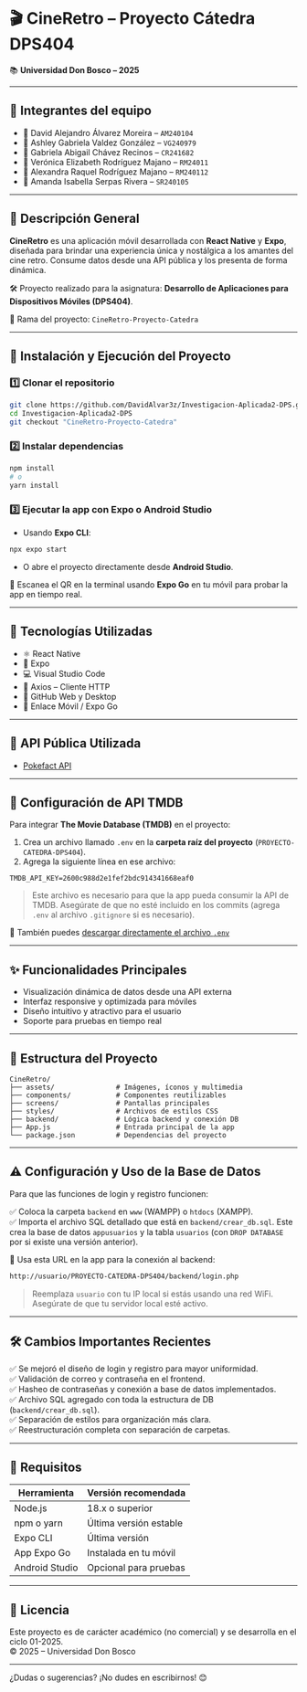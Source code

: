 # 🎬 CineRetro – Proyecto Cátedra DPS404
📚 **Universidad Don Bosco – 2025**

---

## 👥 Integrantes del equipo

- 👤 David Alejandro Álvarez Moreira – `AM240104`
- 👤 Ashley Gabriela Valdez González – `VG240979`
- 👤 Gabriela Abigail Chávez Recinos – `CR241682`
- 👤 Verónica Elizabeth Rodríguez Majano – `RM24011`
- 👤 Alexandra Raquel Rodríguez Majano – `RM240112`
- 👤 Amanda Isabella Serpas Rivera – `SR240105`

---

## 📱 Descripción General

**CineRetro** es una aplicación móvil desarrollada con **React Native** y **Expo**, diseñada para brindar una experiencia única y nostálgica a los amantes del cine retro. Consume datos desde una API pública y los presenta de forma dinámica.

🛠 Proyecto realizado para la asignatura: **Desarrollo de Aplicaciones para Dispositivos Móviles (DPS404)**.

📌 Rama del proyecto: `CineRetro-Proyecto-Catedra`

---

## 🚀 Instalación y Ejecución del Proyecto

### 1️⃣ Clonar el repositorio

```bash
git clone https://github.com/DavidAlvar3z/Investigacion-Aplicada2-DPS.git
cd Investigacion-Aplicada2-DPS
git checkout "CineRetro-Proyecto-Catedra"
```

### 2️⃣ Instalar dependencias

```bash
npm install
# o
yarn install
```

### 3️⃣ Ejecutar la app con Expo o Android Studio

- Usando **Expo CLI**:
```bash
npx expo start
```
- O abre el proyecto directamente desde **Android Studio**.

📱 Escanea el QR en la terminal usando **Expo Go** en tu móvil para probar la app en tiempo real.

---

## 🧰 Tecnologías Utilizadas

- ⚛️ React Native
- 🚀 Expo
- 💻 Visual Studio Code
- 🔗 Axios – Cliente HTTP
- 🐙 GitHub Web y Desktop
- 🧪 Enlace Móvil / Expo Go

---

## 🔗 API Pública Utilizada

- [Pokefact API](https://pokefact-api.example.com)

---

## 🔑 Configuración de API TMDB

Para integrar **The Movie Database (TMDB)** en el proyecto:

1. Crea un archivo llamado `.env` en la **carpeta raíz del proyecto** (`PROYECTO-CATEDRA-DPS404`).
2. Agrega la siguiente línea en ese archivo:

```env
TMDB_API_KEY=2600c988d2e1fef2bdc914341668eaf0
```

> Este archivo es necesario para que la app pueda consumir la API de TMDB. Asegúrate de que no esté incluido en los commits (agrega `.env` al archivo `.gitignore` si es necesario).

📎 También puedes [descargar directamente el archivo `.env`](sandbox:/mnt/data/.env)

---

## ✨ Funcionalidades Principales

- Visualización dinámica de datos desde una API externa
- Interfaz responsive y optimizada para móviles
- Diseño intuitivo y atractivo para el usuario
- Soporte para pruebas en tiempo real

---

## 📁 Estructura del Proyecto

```
CineRetro/
├── assets/               # Imágenes, íconos y multimedia
├── components/           # Componentes reutilizables
├── screens/              # Pantallas principales
├── styles/               # Archivos de estilos CSS
├── backend/              # Lógica backend y conexión DB
├── App.js                # Entrada principal de la app
└── package.json          # Dependencias del proyecto
```

---

## ⚠️ Configuración y Uso de la Base de Datos

Para que las funciones de login y registro funcionen:

✅ Coloca la carpeta `backend` en `www` (WAMPP) o `htdocs` (XAMPP).  
✅ Importa el archivo SQL detallado que está en `backend/crear_db.sql`. Este crea la base de datos `appusuarios` y la tabla `usuarios` (con `DROP DATABASE` por si existe una versión anterior).

📡 Usa esta URL en la app para la conexión al backend:

```txt
http://usuario/PROYECTO-CATEDRA-DPS404/backend/login.php
```

> Reemplaza `usuario` con tu IP local si estás usando una red WiFi. Asegúrate de que tu servidor local esté activo.

---

## 🛠 Cambios Importantes Recientes

✅ Se mejoró el diseño de login y registro para mayor uniformidad.  
✅ Validación de correo y contraseña en el frontend.  
✅ Hasheo de contraseñas y conexión a base de datos implementados.  
✅ Archivo SQL agregado con toda la estructura de DB (`backend/crear_db.sql`).  
✅ Separación de estilos para organización más clara.  
✅ Reestructuración completa con separación de carpetas.

---

## 🧪 Requisitos

| Herramienta       | Versión recomendada     |
| ----------------- | ----------------------- |
| Node.js           | 18.x o superior         |
| npm o yarn        | Última versión estable  |
| Expo CLI          | Última versión          |
| App Expo Go       | Instalada en tu móvil   |
| Android Studio    | Opcional para pruebas   |

---

## 📄 Licencia

Este proyecto es de carácter académico (no comercial) y se desarrolla en el ciclo 01-2025.  
© 2025 – Universidad Don Bosco

---

¿Dudas o sugerencias? ¡No dudes en escribirnos! 😊

